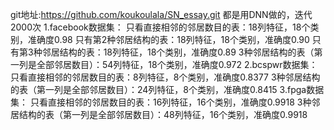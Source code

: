 git地址:https://github.com/koukoulala/SN_essay.git
都是用DNN做的，迭代2000次
1.facebook数据集：
只看直接相邻的邻居数目的表：18列特征，18个类别，准确度0.98
只有第2种邻居结构的表：18列特征，18个类别，准确度0.90
只有第3种邻居结构的表：18列特征，18个类别，准确度0.89
3种邻居结构的表（第一列是全部邻居数目）：54列特征，18个类别，准确度0.972
2.bcspwr数据集：
只看直接相邻的邻居数目的表：8列特征，8个类别，准确度0.8377
3种邻居结构的表（第一列是全部邻居数目）：24列特征，8个类别，准确度0.8415
3.fpga数据集：
只看直接相邻的邻居数目的表：16列特征，16个类别，准确度0.9918
3种邻居结构的表（第一列是全部邻居数目）：48列特征，16个类别，准确度0.9918